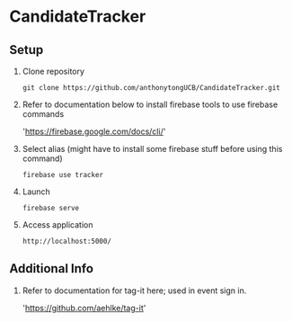 # CandidateTracker

## Setup

1. Clone repository

    `git clone https://github.com/anthonytongUCB/CandidateTracker.git`

2. Refer to documentation below to install firebase tools to use firebase commands

    'https://firebase.google.com/docs/cli/'

3. Select alias (might have to install some firebase stuff before using this command)

    `firebase use tracker`

4. Launch
   
    `firebase serve`


5. Access application
   
    `http://localhost:5000/`

## Additional Info

1. Refer to documentation for tag-it here; used in event sign in.
	
    'https://github.com/aehlke/tag-it'
